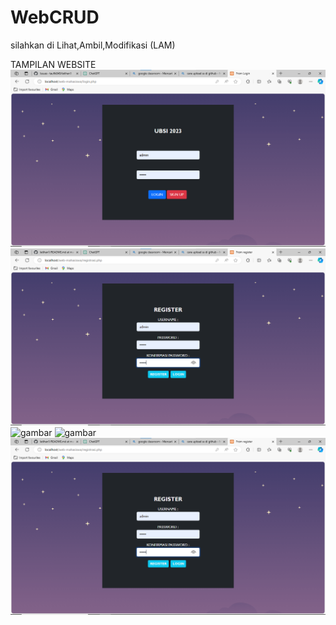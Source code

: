 # WebCRUD
silahkan di Lihat,Ambil,Modifikasi (LAM)

TAMPILAN WEBSITE
![gambar](https://github.com/taufik849/latihan1/blob/main/img/login.png)
![gambar](https://github.com/taufik849/latihan1/blob/main/img/sign%20up.png)
![gambar](https://user-images.githubusercontent.com/100106630/162618296-f795d63d-b945-444d-87ee-e419efb3a075.png)
![gambar](https://user-images.githubusercontent.com/100106630/162618348-9e8a5b09-c24c-4a51-83e5-567c1e829c94.png)
![gambar](https://github.com/taufik849/latihan1/blob/main/img/sign%20up.png)
